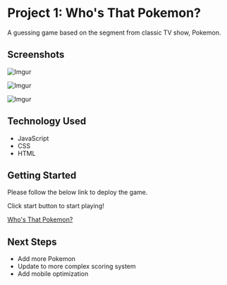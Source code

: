 # Project 1: Who's That Pokemon?
A guessing game based on the segment from classic TV show, Pokemon.
## Screenshots
![Imgur](https://i.imgur.com/8UFCDym.png)

![Imgur](https://i.imgur.com/jeHzUOd.png)

![Imgur](https://i.imgur.com/wQez9hq.png)
## Technology Used
* JavaScript
* CSS
* HTML
## Getting Started
Please follow the below link to deploy the game.

Click start button to start playing!

[Who's That Pokemon?](https://stephenyeezy.github.io/Who-s-That-Pokemon-Game/)

## Next Steps
* Add more Pokemon
* Update to more complex scoring system
* Add mobile optimization
